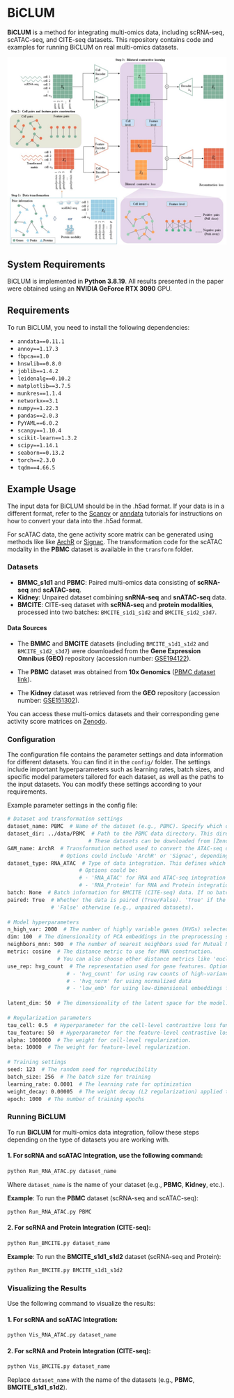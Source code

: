 # BiCLUM

**BiCLUM** is a method for integrating multi-omics data, including scRNA-seq, scATAC-seq, and CITE-seq datasets. This repository contains code and examples for running BiCLUM on real multi-omics datasets.

![image](https://github.com/LiminLi-xjtu/BiCLUM/blob/master/img/BiCLUM_arch.jpg)

## System Requirements

BiCLUM is implemented in **Python 3.8.19**. All results presented in the paper were obtained using an **NVIDIA GeForce RTX 3090** GPU.


## Requirements

To run BiCLUM, you need to install the following dependencies:

- `anndata==0.11.1`
- `annoy==1.17.3`
- `fbpca==1.0`
- `hnswlib==0.8.0`
- `joblib==1.4.2`
- `leidenalg==0.10.2`
- `matplotlib==3.7.5`
- `munkres==1.1.4`
- `networkx==3.1`
- `numpy==1.22.3`
- `pandas==2.0.3`
- `PyYAML==6.0.2`
- `scanpy==1.10.4`
- `scikit-learn==1.3.2`
- `scipy==1.14.1`
- `seaborn==0.13.2`
- `torch==2.3.0`
- `tqdm==4.66.5`


## Example Usage

The input data for BiCLUM should be in the .h5ad format. If your data is in a different format, refer to the [Scanpy](https://scanpy.readthedocs.io/en/stable/) or [anndata](https://anndata.readthedocs.io/en/stable/) tutorials for instructions on how to convert your data into the .h5ad format.

For scATAC data, the gene activity score matrix can be generated using methods like like [ArchR](https://www.archrproject.com/) or [Signac](https://stuartlab.org/signac/). The transformation code for the scATAC modality in the **PBMC** dataset is available in the `transform` folder.


### Datasets

- **BMMC_s1d1** and **PBMC**: Paired multi-omics data consisting of **scRNA-seq** and **scATAC-seq**.
- **Kidney**: Unpaired dataset combining **snRNA-seq** and **snATAC-seq** data.
- **BMCITE**: CITE-seq dataset with **scRNA-seq** and **protein modalities**, processed into two batches: `BMCITE_s1d1_s1d2` and `BMCITE_s1d2_s3d7`.

#### Data Sources

- The **BMMC** and **BMCITE** datasets (including `BMCITE_s1d1_s1d2` and `BMCITE_s1d2_s3d7`) were downloaded from the **Gene Expression Omnibus (GEO)** repository (accession number: [GSE194122](https://www.ncbi.nlm.nih.gov/geo/query/acc.cgi?acc=GSE194122)).
  
- The **PBMC** dataset was obtained from **10x Genomics** ([PBMC dataset link](https://www.10xgenomics.com/resources/datasets/pbmc-from-a-healthy-donor-granulocytes-removed-through-cell-sorting-3-k-1-standard-2-0-0)).
  
- The **Kidney** dataset was retrieved from the **GEO** repository (accession number: [GSE151302](https://www.ncbi.nlm.nih.gov/geo/query/acc.cgi?acc=GSE151302)).

You can access these multi-omics datasets and their corresponding gene activity score matrices on [Zenodo](https://zenodo.org/uploads/14506611).

### Configuration

The configuration file contains the parameter settings and data information for different datasets. You can find it in the `config/` folder. The settings include important hyperparameters such as learning rates, batch sizes, and specific model parameters tailored for each dataset, as well as the paths to the input datasets. You can modify these settings according to your requirements.

Example parameter settings in the config file:

```bash
# Dataset and transformation settings
dataset_name: PBMC  # Name of the dataset (e.g., PBMC). Specify which dataset you are working with.
dataset_dir: ../data/PBMC  # Path to the PBMC data directory. This directory should include files like rna.h5ad, atac.h5ad, and scGAM_ArchR.h5ad.
                          # These datasets can be downloaded from [Zenodo](https://zenodo.org/uploads/14506611).
GAM_name: ArchR  # Transformation method used to convert the ATAC-seq data (atac.h5ad) into a gene activity score matrix.
                 # Options could include 'ArchR' or 'Signac', depending on your preprocessing method.
dataset_type: RNA_ATAC  # Type of data integration. This defines which modalities you are integrating. 
                       # Options could be:
                       # - 'RNA_ATAC' for RNA and ATAC-seq integration
                       # - 'RNA_Protein' for RNA and Protein integration
batch: None  # Batch information for BMCITE (CITE-seq) data. If no batch information is available, set this parameter to None.
paired: True  # Whether the data is paired (True/False). 'True' if the data are from paired modalities (e.g., scRNA-seq and scATAC-seq), 
              # 'False' otherwise (e.g., unpaired datasets).

# Model hyperparameters
n_high_var: 2000  # The number of highly variable genes (HVGs) selected for preprocessing. 
dim: 100  # The dimensionality of PCA embeddings in the preprocessing step. It reduces the number of features while retaining variance.
neighbors_mnn: 500  # The number of nearest neighbors used for Mutual Nearest Neighbor (MNN) construction. 
metric: cosine  # The distance metric to use for MNN construction. 
                # You can also choose other distance metrics like 'euclidean' depending on the nature of your data.
use_rep: hvg_count  # The representation used for gene features. Options include:
                   # - 'hvg_count' for using raw counts of high-variance genes
                   # - 'hvg_norm' for using normalized data
                   # - 'low_emb' for using low-dimensional embeddings from previous steps as feature representations.

latent_dim: 50  # The dimensionality of the latent space for the model. 

# Regularization parameters
tau_cell: 0.5  # Hyperparameter for the cell-level contrastive loss function. 
tau_feature: 50  # Hyperparameter for the feature-level contrastive loss function.
alpha: 1000000  # The weight for cell-level regularization. 
beta: 10000  # The weight for feature-level regularization. 

# Training settings
seed: 123  # The random seed for reproducibility
batch_size: 256  # The batch size for training
learning_rate: 0.0001  # The learning rate for optimization
weight_decay: 0.00005  # The weight decay (L2 regularization) applied to model parameters to prevent overfitting and encourage simpler models.
epoch: 1000  # The number of training epochs

```

### Running BiCLUM

To run **BiCLUM** for multi-omics data integration, follow these steps depending on the type of datasets you are working with.

#### 1. For scRNA and scATAC Integration, use the following command:

```bash
python Run_RNA_ATAC.py dataset_name
```

Where `dataset_name` is the name of your dataset (e.g., **PBMC**, **Kidney**, etc.).

**Example**: To run the **PBMC** dataset (scRNA-seq and scATAC-seq):

```bash
python Run_RNA_ATAC.py PBMC
```

#### 2. **For scRNA and Protein Integration (CITE-seq)**:

```bash
python Run_BMCITE.py dataset_name
```

**Example**: To run the **BMCITE_s1d1_s1d2** dataset (scRNA-seq and Protein):

```bash
python Run_BMCITE.py BMCITE_s1d1_s1d2
```


### Visualizing the Results

Use the following command to visualize the results:

#### 1. **For scRNA and scATAC Integration**:

```bash
python Vis_RNA_ATAC.py dataset_name
```

#### 2. **For scRNA and Protein Integration (CITE-seq)**:

```bash
python Vis_BMCITE.py dataset_name
```

Replace `dataset_name` with the name of the datasets (e.g., **PBMC**, **BMCITE_s1d1_s1d2**).
